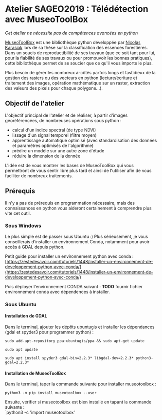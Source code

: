 # Atelier SAGEO2019 : Télédétection avec MuseoToolBox
*Cet atelier ne nécessite pas de compétences avancées en python*

[MuseoToolBox](https://github.com/lennepkade/MuseoToolBox]) est une bibliothèque python développée par [Nicolas Karasiak](http://wwww.karasiak.net) lors de sa thèse sur la classification des essences forestières. Dans un soucis de reproductibilité de ses travaux (que ce soit tant pour lui, pour la fiabilité de ses travaux ou pour promouvoir les bonnes pratiques), cette bibliothèque permet de se soucier que ce qu'il vous importe le plus.

Plus besoin de gérer les nombreux à-côtés parfois longs et fastidieux de la gestion des rasters ou des vecteurs en python (lecture/écriture et traitement des images, opération mathématique sur un raster, extraction des valeurs des pixels pour chaque polygone...).

## Objectif de l'atelier

L'objectif principal de l'atelier et de réaliser, à partir d'images géoréférencées, de nombreuses opérations sous python :

- calcul d'un indice spectral (de type NDVI)
- lissage d'un signal temporel (filtre moyen)
- apprentissage automatique optimisé (avec standardisation des données et paramètres optimisés de l'algorithme)
- prédire un modèle sur une autre zone d'étude
- réduire la dimension de la donnée

L'idée est de vous montrer les bases de MuseoToolBox qui vous permettront de vous sentir libre plus tard et ainsi de l'utiliser afin de vous faciliter de nombreux traitements.

## Prérequis
Il n'y a pas de prérequis en programmation nécessaire, mais des connaissances en python vous aideront certainement à comprendre plus vite cet outil.

### Sous Windows

Le plus simple est de passer sous Ubuntu :) Plus sérieusement, je vous conseillerais d'installer un environnement Conda, notamment pour avoir accès à GDAL depuis python.

Petit guide pour installer un environnement python avec conda : [https://zestedesavoir.com/tutoriels/1448/installer-un-environnement-de-developpement-python-avec-conda/](https://zestedesavoir.com/tutoriels/1448/installer-un-environnement-de-developpement-python-avec-conda/)

Puis déployer l'environnement CONDA suivant :
**TODO** fournir fichier environnement conda avec dépendences à installer.

### Sous Ubuntu

#### Installation de GDAL

Dans le terminal, ajouter les dépôts ubuntugis et installer les dépendances (gdal et spyder3 pour programmer python) :
```
sudo add-apt-repository ppa:ubuntugis/ppa && sudo apt-get update

sudo apt update

sudo apt install spyder3 gdal-bin=2.2.3* libgdal-dev=2.2.3* python3-gdal=2.2.3*
```

#### Installation de MuseoToolBox
Dans le terminal, taper la commande suivante pour installer museotoolbox :
```
python3 -m pip install museotoolbox --user
```

Ensuite, vérifier si museotoolbox est bien installé en tapant la commande suivante :  
`python3 -c 'import museotoolbox'
